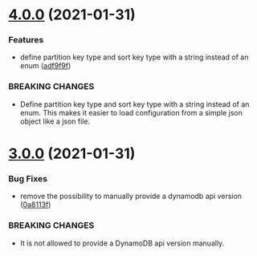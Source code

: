 # [4.0.0](https://github.com/adrian-mezei/dynamodb-fast-access/compare/v3.0.4...v4.0.0) (2021-01-31)


### Features

* define partition key type and sort key type with a string instead of an enum ([adf9f9f](https://github.com/adrian-mezei/dynamodb-fast-access/commit/adf9f9f5d0ee8331ffef54f62e8de7471c772e8a))

### BREAKING CHANGES

* Define partition key type and sort key type with a string instead of an enum. This makes it easier to load configuration from a simple json object like a json file.


# [3.0.0](https://github.com/adrian-mezei/dynamodb-fast-access/compare/v2.1.1...v3.0.0) (2021-01-31)


### Bug Fixes

* remove the possibility to manually provide a dynamodb api version ([0a8113f](https://github.com/adrian-mezei/dynamodb-fast-access/commit/0a8113fd864f8a46076f5a916842edac044d4116))

### BREAKING CHANGES

* It is not allowed to provide a DynamoDB api version manually.